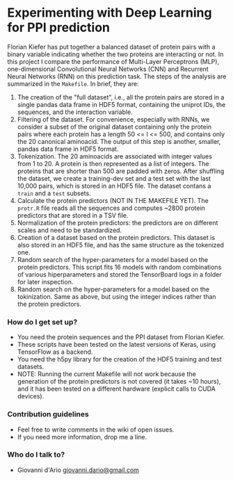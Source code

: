 # Experimenting with Deep Learning for PPI prediction #

Florian Kiefer has put together a balanced dataset of protein pairs with a binary variable indicating whether the two proteins are interacting or not. In this project I compare the performance of Multi-Layer Perceptrons (MLP), one-dimensional Convolutional Neural Networks (CNN) and Recurrent Neural Networks (RNN) on this prediction task. The steps of the analysis are summarized in the `Makefile`. In brief, they are:

1. The creation of the "full dataset", i.e., all the protein pairs are stored in a single pandas data frame in HDF5 format, containing the uniprot IDs, the sequences, and the interaction variable.
2. Filtering of the dataset. For convenience, especially with RNNs, we consider a subset of the original dataset containing only the protein pairs where each protein has a length 50 <= l <= 500, and contains only the 20 canonical aminoacid. The output of this step is another, smaller, pandas data frame in HDF5 format.
3. Tokenization. The 20 aminoacids are associated with integer values from 1 to 20. A protein is then represented as a list of integers. The proteins that are shorter than 500 are padded with zeros. After shuffling the dataset, we create a training-dev set and a test set with the last 10,000 pairs, which is stored in an HDF5 file. The dataset contans a `train` and a `test` subsets.
4. Calculate the protein predictors (NOT IN THE MAKEFILE YET). The `protr.R` file reads all the sequences and computes ~2800 protein predictors that are stored in a TSV file.
5. Normalization of the protein predictors: the predictors are on different scales and need to be standardized.
6. Creation of a dataset based on the protein predictors. This dataset is also stored in an HDF5 file, and has the same structure as the tokenized one.
7. Random search of the hyper-parameters for a model based on the protein predictors. This script fits 16 models with random combinations of various hiperparameters and stored the TensorBoard logs in a folder for later inspection.
8. Random search on the hyper-parameters for a model based on the tokinization. Same as above, but using the integer indices rather than the protein predictors.

### How do I get set up? ###

* You need the protein sequences and the PPI dataset from Florian Kiefer.
* These scripts have been tested on the latest versions of Keras, using TensorFlow as a backend.
* You need the h5py library for the creation of the HDF5 training and test datasets. 
* NOTE: Running the current Makefile will not work because the generation of the protein predictors is not covered (it takes ~10 hours), and it has been tested on a different hardware (explicit calls to CUDA devices).

### Contribution guidelines ###

* Feel free to write comments in the wiki of open issues.
* If you need more information, drop me a line.

### Who do I talk to? ###

* Giovanni d'Ario <giovanni.dario@gmail.com>
